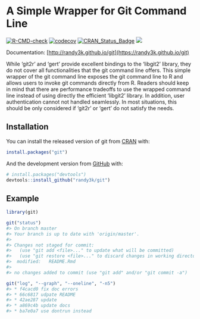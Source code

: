 <!-- README.md is generated from README.Rmd. Please edit that file -->

# A Simple Wrapper for Git Command Line

<!-- badges: start -->

[![R-CMD-check](https://github.com/randy3k/git/workflows/R-CMD-check/badge.svg)](https://github.com/randy3k/git/actions)
[![codecov](https://codecov.io/gh/randy3k/git/branch/master/graph/badge.svg)](https://codecov.io/gh/randy3k/git)
[![CRAN\_Status\_Badge](http://www.r-pkg.org/badges/version/git)](https://cran.r-project.org/package=git)
[![](http://cranlogs.r-pkg.org/badges/grand-total/git)](https://cran.r-project.org/package=git)
<!-- badges: end -->

Documentation: [http://randy3k.github.io/git](https://randy3k.github.io/git)

While ‘git2r’ and ‘gert’ provide excellent bindings to the ‘libgit2’ library,
they do not cover all functionalities that the git command line offers. This simple
wrapper of the git command line exposes the git command line to R and allows users to
invoke git commands directly from R. Readers should keep in mind that
there are performance tradeoffs to use the wrapped command line instead of using directly
the efficient ‘libgit2’ library. In addition, user authentication cannot not handled seamlessly.
In most situations, this should be only considered if ‘git2r’ or ‘gert’ do not satisfy the needs.

## Installation

You can install the released version of git from [CRAN](https://CRAN.R-project.org) with:

``` r
install.packages("git")
```

And the development version from [GitHub](https://github.com/) with:

``` r
# install.packages("devtools")
devtools::install_github("randy3k/git")
```

## Example

``` r
library(git)

git("status")
#> On branch master
#> Your branch is up to date with 'origin/master'.
#> 
#> Changes not staged for commit:
#>   (use "git add <file>..." to update what will be committed)
#>   (use "git restore <file>..." to discard changes in working directory)
#>  modified:   README.Rmd
#> 
#> no changes added to commit (use "git add" and/or "git commit -a")

git("log", "--graph", "--oneline", "-n5")
#> * f4cacd0 fix doc errors
#> * 66c6817 udpate README
#> * 42ae287 update
#> * a869c4b update docs
#> * ba7e0a7 use dontrun instead
```
